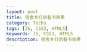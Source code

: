 ```yaml
---
layout: post
title: 宿舍关灯后看书效果
category: Techs
tags: [JS, CSS3, HTML5]
keywords: JS, CSS3, HTML5
description: 宿舍关灯后看书效果
---
```


<p data-height="268" data-theme-id="0" data-slug-hash="nyJgL" data-default-tab="result" class='codepen'></p>